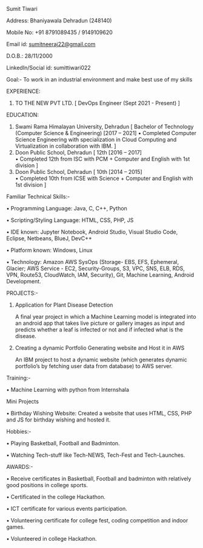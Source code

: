 Sumit Tiwari 

Address:         	              Bhaniyawala Dehradun (248140)

Mobile No:        		          +91 8791089435 / 9149109620

Email id:     		              sumitneeraj22@gmail.com 

D.O.B.:                    		  28/11/2000

LinkedIn/Social id: 	          sumittiwari022
 
 
 
 
 
Goal:-
To work in an industrial environment and make best use of my skills

EXPERIENCE:
1) TO THE NEW PVT LTD.
   [ DevOps Engineer (Sept 2021 - Present) ]

EDUCATION:
1)	Swami Rama Himalayan University, Dehradun
    [ Bachelor of Technology (Computer Science & Engineering) [2017 – 2021]	
    •	Completed Computer Science Engineering with specialization in Cloud Computing and Virtualization in collaboration with IBM.  ]
2)	Doon Public School, Dehradun
    [ 12th [2016 – 2017]	
    •	Completed 12th from ISC with PCM + Computer and English with 1st division ]
3)	Doon Public School, Dehradun
    [ 10th [2014 – 2015]	
    •	Completed 10th from ICSE with Science + Computer and English with 1st division ]

Familiar Technical Skills:-

•	Programming Language: Java, C, C++, Python

•	Scripting/Styling Language: HTML, CSS, PHP, JS

•	IDE known: Jupyter Notebook, Android Studio, Visual Studio Code, Eclipse, Netbeans, BlueJ, DevC++

•	Platform known: Windows, Linux

•	Technology: Amazon AWS SysOps (Storage- EBS, EFS, Ephemeral, Glacier; AWS Service - EC2, Security-Groups, S3, VPC, SNS, ELB, RDS, VPN, Route53, CloudWatch, IAM, Security), Git, Machine Learning, Android Development.



PROJECTS:-

1) Application for Plant Disease Detection 

      A final year project in which a Machine Learning model is integrated into an android app that takes live picture or gallery images as input and predicts whether a leaf is infected or not and if infected what is the disease. 
      
     
2) Creating a dynamic Portfolio Generating website and Host it in AWS 

      An IBM project to host a dynamic website (which generates dynamic portfolio’s by fetching user data from database) to AWS server.

 
 
Training:-

•	Machine Learning with python from Internshala


Mini Projects 

•	Birthday Wishing Website: Created a website that uses HTML, CSS, PHP and JS for birthday wishing and hosted it. 
 
Hobbies:- 

•	Playing Basketball, Football and Badminton.

•	Watching Tech-stuff like Tech-NEWS, Tech-Fest and Tech-Launches.


AWARDS:-

•	Receive certificates in Basketball, Football and badminton with relatively good positions in college sports. 

•	Certificated in the college Hackathon.

•	ICT certificate for various events participation. 

•	Volunteering certificate for college fest, coding competition and indoor games. 

•	Volunteered in college Hackathon. 

